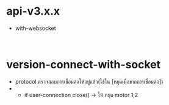 # api-v3.x.x
- with-websocket

<br>

# version-connect-with-socket
- protocol ตรวจสอบการเชื่อมต่อให้อยู่แล้ว(ใช้ใน [หยุดเมื่อขากการเชื่อมต่อ])
- * if user-connection close() -> ให้ หยุด motor 1,2

<br>
